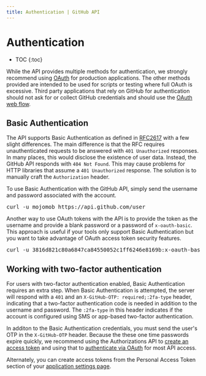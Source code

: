 ```yaml
---
title: Authentication | GitHub API
---
```


# Authentication

* TOC
{:toc}

While the API provides multiple methods for authentication, we strongly
recommend using [OAuth](/v3/oauth/) for production applications. The other
methods provided are intended to be used for scripts or testing where full
OAuth is excessive. Third party applications that rely on GitHub for
authentication should not ask for or collect GitHub credentials and should use
the [OAuth web flow](/v3/oauth).

## Basic Authentication

The API supports Basic Authentication as defined in
[RFC2617](http://www.ietf.org/rfc/rfc2617.txt) with a few slight differences.
The main difference is that the RFC requires unauthenticated requests to be
answered with `401 Unauthorized` responses. In many places, this would disclose
the existence of user data. Instead, the GitHub API responds with `404 Not Found`.
This may cause problems for HTTP libraries that assume a `401 Unauthorized`
response. The solution is to manually craft the `Authorization` header.

To use Basic Authentication with the GitHub API, simply send
the username and password associated with the account. 

<pre class='terminal'>
curl -u mojomob https://api.github.com/user
</pre>

Another way to use OAuth tokens with the API is to provide the token as the
username and provide a blank password or a password of `x-oauth-basic`. This
approach is useful if your tools only support Basic Authentication but you want
to take advantage of OAuth access token security features.

<pre class='terminal'>
curl -u 3816d821c80a6847ca84550052c1ff6246e8169b:x-oauth-basic https://api.github.com/user
</pre>

## Working with two-factor authentication

For users with two-factor authentication enabled, Basic Authentication requires
an extra step. When Basic Authentication is attempted, the server will respond
with a `401` and an `X-GitHub-OTP: required;:2fa-type` header, indicating that a 
two-factor authentication code is needed in addition to the username and password.
The `:2fa-type` in this header indicates if the account is configured using SMS
or app-based two-factor authentication.

In additon to the Basic Authentication credentials, you must send the user's OTP
in the `X-GitHub-OTP` header. Because the these one time passwords expire quickly,
we recommend using the Authorizations API to [create an access token][create-access]
and using that to [authenticate via OAuth][oauth-auth] for most API access.

Alternately, you can create access tokens from the Personal Access Token
section of your [application settings page](https://github.com/settings/application).

[create-access]: /v3/oauth/#create-a-new-authorization
[oauth-auth]: /v3/#authentication
